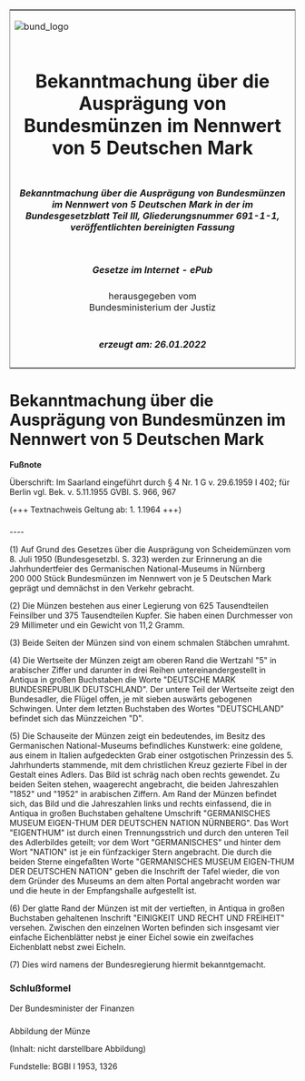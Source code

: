 <span id="DECKBLATT.html"></span>

<table border="0" frame="border" width="100%">

<tr valign="top">

<td align="left">

![bund\_logo](BfJ_2021_Web_de_de.gif)

</td>

<td align="right">

 

</td>

</tr>

<tr align="center" valign="middle">

<td colspan="2">

# Bekanntmachung über die Ausprägung von Bundesmünzen im Nennwert von 5 Deutschen Mark

</td>

</tr>

<tr align="center" valign="middle">

<td colspan="2">

##### Bekanntmachung über die Ausprägung von Bundesmünzen im Nennwert von 5 Deutschen Mark in der im Bundesgesetzblatt Teil III, Gliederungsnummer 691-1-1, veröffentlichten bereinigten Fassung

</td>

</tr>

<tr align="center" valign="middle">

<td colspan="2">

  
  

##### Gesetze im Internet - ePub  
  
herausgegeben vom  
Bundesministerium der Justiz

</td>

</tr>

<tr align="center" valign="bottom">

<td colspan="2">

  
  

##### erzeugt am: 26.01.2022

</td>

</tr>

</table>

<span id="BJNR013250953.html"></span>

# Bekanntmachung über die Ausprägung von Bundesmünzen im Nennwert von 5 Deutschen Mark

<div>

  
**Fußnote**

<div class="jnhtml">

<div>

<div class="jurAbsatz">

Überschrift: Im Saarland eingeführt durch § 4 Nr. 1 G v. 29.6.1959 I
402; für Berlin vgl. Bek. v. 5.11.1955 GVBl. S. 966, 967  
  
(+++ Textnachweis Geltung ab: 1. 1.1964 +++)

</div>

</div>

</div>

</div>

<span id="BJNR013250953BJNE000100307.html"></span>

###   
\----

<div>

<div class="jnhtml">

<div>

<div class="jurAbsatz">

(1) Auf Grund des Gesetzes über die Ausprägung von Scheidemünzen vom 8.
Juli 1950 (Bundesgesetzbl. S. 323) werden zur Erinnerung an die
Jahrhundertfeier des Germanischen National-Museums in Nürnberg 200 000
Stück Bundesmünzen im Nennwert von je 5 Deutschen Mark geprägt und
demnächst in den Verkehr gebracht.

</div>

<div class="jurAbsatz">

(2) Die Münzen bestehen aus einer Legierung von 625 Tausendteilen
Feinsilber und 375 Tausendteilen Kupfer. Sie haben einen Durchmesser von
29 Millimeter und ein Gewicht von 11,2 Gramm.

</div>

<div class="jurAbsatz">

(3) Beide Seiten der Münzen sind von einem schmalen Stäbchen umrahmt.

</div>

<div class="jurAbsatz">

(4) Die Wertseite der Münzen zeigt am oberen Rand die Wertzahl "5" in
arabischer Ziffer und darunter in drei Reihen untereinandergestellt in
Antiqua in großen Buchstaben die Worte "DEUTSCHE MARK BUNDESREPUBLIK
DEUTSCHLAND". Der untere Teil der Wertseite zeigt den Bundesadler, die
Flügel offen, je mit sieben auswärts gebogenen Schwingen. Unter dem
letzten Buchstaben des Wortes "DEUTSCHLAND" befindet sich das
Münzzeichen "D".

</div>

<div class="jurAbsatz">

(5) Die Schauseite der Münzen zeigt ein bedeutendes, im Besitz des
Germanischen National-Museums befindliches Kunstwerk: eine goldene, aus
einem in Italien aufgedeckten Grab einer ostgotischen Prinzessin des 5.
Jahrhunderts stammende, mit dem christlichen Kreuz gezierte Fibel in der
Gestalt eines Adlers. Das Bild ist schräg nach oben rechts gewendet. Zu
beiden Seiten stehen, waagerecht angebracht, die beiden Jahreszahlen
"1852" und "1952" in arabischen Ziffern. Am Rand der Münzen befindet
sich, das Bild und die Jahreszahlen links und rechts einfassend, die in
Antiqua in großen Buchstaben gehaltene Umschrift "GERMANISCHES MUSEUM
EIGEN-THUM DER DEUTSCHEN NATION NÜRNBERG". Das Wort "EIGENTHUM" ist
durch einen Trennungsstrich und durch den unteren Teil des Adlerbildes
geteilt; vor dem Wort "GERMANISCHES" und hinter dem Wort "NATION" ist je
ein fünfzackiger Stern angebracht. Die durch die beiden Sterne
eingefaßten Worte "GERMANISCHES MUSEUM EIGEN-THUM DER DEUTSCHEN NATION"
geben die Inschrift der Tafel wieder, die von dem Gründer des Museums an
dem alten Portal angebracht worden war und die heute in der
Empfangshalle aufgestellt ist.

</div>

<div class="jurAbsatz">

(6) Der glatte Rand der Münzen ist mit der vertieften, in Antiqua in
großen Buchstaben gehaltenen Inschrift "EINIGKEIT UND RECHT UND
FREIHEIT" versehen. Zwischen den einzelnen Worten befinden sich
insgesamt vier einfache Eichenblätter nebst je einer Eichel sowie ein
zweifaches Eichenblatt nebst zwei Eicheln.

</div>

<div class="jurAbsatz">

(7) Dies wird namens der Bundesregierung hiermit bekanntgemacht.

</div>

</div>

</div>

</div>

<span id="BJNR013250953BJNE000200307.html"></span>

### Schlußformel  

<div>

<div class="jnhtml">

<div>

<div class="jurAbsatz">

<span class="SP">Der Bundesminister der Finanzen</span>

</div>

</div>

</div>

</div>

<span id="BJNR013250953BJNE000300307.html"></span>

###   
Abbildung der Münze

<div>

<div class="jnhtml">

<div>

<div class="jurAbsatz">

(Inhalt: nicht darstellbare Abbildung)  

<div class="kommentar_Fundstelle">

Fundstelle: BGBl I 1953, 1326

</div>

</div>

</div>

</div>

</div>

